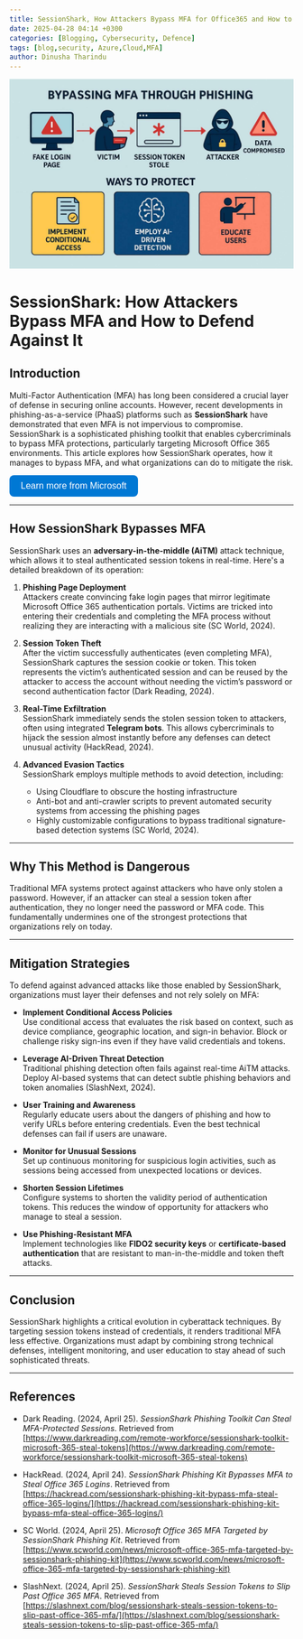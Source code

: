 ```yaml
---
title: SessionShark, How Attackers Bypass MFA for Office365 and How to Defend Against It
date: 2025-04-28 04:14 +0300
categories: [Blogging, Cybersecurity, Defence]
tags: [blog,security, Azure,Cloud,MFA]
author: Dinusha Tharindu
---
```




![Desktop View](assets/sessionshark.jpeg)

# SessionShark: How Attackers Bypass MFA and How to Defend Against It

## Introduction

Multi-Factor Authentication (MFA) has long been considered a crucial layer of defense in securing online accounts. However, recent developments in phishing-as-a-service (PhaaS) platforms such as **SessionShark** have demonstrated that even MFA is not impervious to compromise. SessionShark is a sophisticated phishing toolkit that enables cybercriminals to bypass MFA protections, particularly targeting Microsoft Office 365 environments. This article explores how SessionShark operates, how it manages to bypass MFA, and what organizations can do to mitigate the risk.


<html lang="en">
<head>
  <meta charset="UTF-8">
  <title>Learn More</title>
  <style>
    .learn-more {
      display: inline-block;
      padding: 10px 20px;
      background-color: #0078D4;
      color: white;
      text-decoration: none;
      border-radius: 8px;
      font-family: Arial, sans-serif;
      font-size: 16px;
    }
    .learn-more:hover {
      background-color: #005A9E;
    }
  </style>
</head>
<body>

<a class="learn-more" href="https://learn.microsoft.com/security/?WT.mc_id=studentamb_465942" target="_blank">
  Learn more from Microsoft
</a>

</body>
</html>



---

## How SessionShark Bypasses MFA

SessionShark uses an **adversary-in-the-middle (AiTM)** attack technique, which allows it to steal authenticated session tokens in real-time. Here's a detailed breakdown of its operation:

1. **Phishing Page Deployment**  
   Attackers create convincing fake login pages that mirror legitimate Microsoft Office 365 authentication portals. Victims are tricked into entering their credentials and completing the MFA process without realizing they are interacting with a malicious site (SC World, 2024).

2. **Session Token Theft**  
   After the victim successfully authenticates (even completing MFA), SessionShark captures the session cookie or token. This token represents the victim’s authenticated session and can be reused by the attacker to access the account without needing the victim’s password or second authentication factor (Dark Reading, 2024).

3. **Real-Time Exfiltration**  
   SessionShark immediately sends the stolen session token to attackers, often using integrated **Telegram bots**. This allows cybercriminals to hijack the session almost instantly before any defenses can detect unusual activity (HackRead, 2024).

4. **Advanced Evasion Tactics**  
   SessionShark employs multiple methods to avoid detection, including:
   - Using Cloudflare to obscure the hosting infrastructure
   - Anti-bot and anti-crawler scripts to prevent automated security systems from accessing the phishing pages
   - Highly customizable configurations to bypass traditional signature-based detection systems (SC World, 2024).

---

## Why This Method is Dangerous

Traditional MFA systems protect against attackers who have only stolen a password. However, if an attacker can steal a session token after authentication, they no longer need the password or MFA code. This fundamentally undermines one of the strongest protections that organizations rely on today.

---

## Mitigation Strategies

To defend against advanced attacks like those enabled by SessionShark, organizations must layer their defenses and not rely solely on MFA:

- **Implement Conditional Access Policies**  
  Use conditional access that evaluates the risk based on context, such as device compliance, geographic location, and sign-in behavior. Block or challenge risky sign-ins even if they have valid credentials and tokens.

- **Leverage AI-Driven Threat Detection**  
  Traditional phishing detection often fails against real-time AiTM attacks. Deploy AI-based systems that can detect subtle phishing behaviors and token anomalies (SlashNext, 2024).

- **User Training and Awareness**  
  Regularly educate users about the dangers of phishing and how to verify URLs before entering credentials. Even the best technical defenses can fail if users are unaware.

- **Monitor for Unusual Sessions**  
  Set up continuous monitoring for suspicious login activities, such as sessions being accessed from unexpected locations or devices.

- **Shorten Session Lifetimes**  
  Configure systems to shorten the validity period of authentication tokens. This reduces the window of opportunity for attackers who manage to steal a session.

- **Use Phishing-Resistant MFA**  
  Implement technologies like **FIDO2 security keys** or **certificate-based authentication** that are resistant to man-in-the-middle and token theft attacks.

---

## Conclusion

SessionShark highlights a critical evolution in cyberattack techniques. By targeting session tokens instead of credentials, it renders traditional MFA less effective. Organizations must adapt by combining strong technical defenses, intelligent monitoring, and user education to stay ahead of such sophisticated threats.

---

## References

- Dark Reading. (2024, April 25). *SessionShark Phishing Toolkit Can Steal MFA-Protected Sessions*. Retrieved from [https://www.darkreading.com/remote-workforce/sessionshark-toolkit-microsoft-365-steal-tokens](https://www.darkreading.com/remote-workforce/sessionshark-toolkit-microsoft-365-steal-tokens)

- HackRead. (2024, April 24). *SessionShark Phishing Kit Bypasses MFA to Steal Office 365 Logins*. Retrieved from [https://hackread.com/sessionshark-phishing-kit-bypass-mfa-steal-office-365-logins/](https://hackread.com/sessionshark-phishing-kit-bypass-mfa-steal-office-365-logins/)

- SC World. (2024, April 25). *Microsoft Office 365 MFA Targeted by SessionShark Phishing Kit*. Retrieved from [https://www.scworld.com/news/microsoft-office-365-mfa-targeted-by-sessionshark-phishing-kit](https://www.scworld.com/news/microsoft-office-365-mfa-targeted-by-sessionshark-phishing-kit)

- SlashNext. (2024, April 25). *SessionShark Steals Session Tokens to Slip Past Office 365 MFA*. Retrieved from [https://slashnext.com/blog/sessionshark-steals-session-tokens-to-slip-past-office-365-mfa/](https://slashnext.com/blog/sessionshark-steals-session-tokens-to-slip-past-office-365-mfa/)
